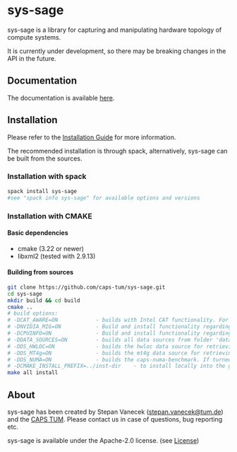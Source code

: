 # sys-sage

sys-sage is a library for capturing and manipulating hardware topology of compute systems.

It is currently under development, so there may be breaking changes in the API in the future.

## Documentation

The documentation is available [here](https://stepanvanecek.github.io/sys-sage/html/index.html).

## Installation

Please refer to the [Installation Guide](https://stepanvanecek.github.io/sys-sage/html/md__installation__guide.html) for more information.

The recommended installation is through spack, alternatively, sys-sage can be built from the sources.

### Installation with spack
```bash
spack install sys-sage
#see "spack info sys-sage" for available options and versions
```

### Installation with CMAKE

#### Basic dependencies

- cmake (3.22 or newer)
- libxml2 (tested with 2.9.13)

#### Building from sources

```bash
git clone https://github.com/caps-tum/sys-sage.git
cd sys-sage
mkdir build && cd build
cmake ..
# build options:
# -DCAT_AWARE=ON            - builds with Intel CAT functionality. For that, Intel-specific pqos header/library are necessary.
# -DNVIDIA_MIG=ON           - Build and install functionality regarding NVidia MIG(multi-instance GPU, ampere or newer).
# -DCPUINFO=ON              - Build and install functionality regarding Linux cpuinfo (only x86) -- default ON.
# -DDATA_SOURCES=ON         - builds all data sources from folder 'data-sources' listed below. Data sources are used to collecting HW-related information, so it only makes sense to compile that on the system where the topology information is queried.
# -DDS_HWLOC=ON             - builds the hwloc data source for retrieving the CPU topology
# -DDS_MT4g=ON              - builds the mt4g data source for retrieving GPU compute and memory topology. If turned on, includes hwloc.
# -DDS_NUMA=ON              - builds the caps-numa-benchmark. If turned on, includes Linux-specific libraries.
# -DCMAKE_INSTALL_PREFIX=../inst-dir    - to install locally into the git repo folder
make all install
```

## About

sys-sage has been created by Stepan Vanecek (stepan.vanecek@tum.de) and the [CAPS TUM](https://www.ce.cit.tum.de/en/caps/homepage/). Please contact us in case of questions, bug reporting etc.

sys-sage is available under the Apache-2.0 license. (see [License](https://github.com/caps-tum/sys-sage/blob/master/LICENSE))
